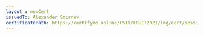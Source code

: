 ```yaml
--- 
layout : newCert 
issuedTo: Alexander Smirnov 
certificatePath: https://certifyme.online/CSIT/FRUCT2021/img/cert/sessionchair/AlexanderSmirnov_378c2.png
--- 
```

